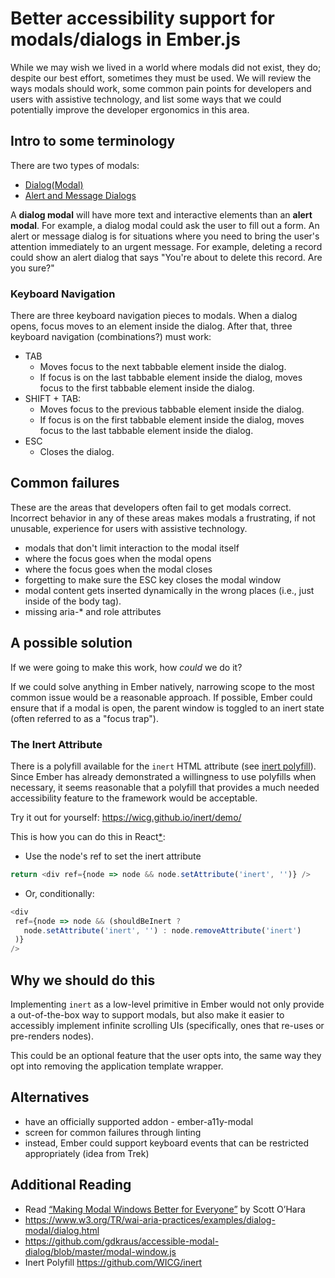 # Better accessibility support for modals/dialogs in Ember.js
While we may wish we lived in a world where modals did not exist, they do; despite our best effort, sometimes they must be used. We will review the ways modals should work, some common pain points for developers and users with assistive technology, and list some ways that we could potentially improve the developer ergonomics in this area. 

## Intro to some terminology  
There are two types of modals: 
- [Dialog(Modal)](https://www.w3.org/TR/wai-aria-practices/#dialog_modal)
- [Alert and Message Dialogs](https://www.w3.org/TR/wai-aria-practices/#alertdialog)

A **dialog modal** will have more text and interactive elements than an **alert modal**. For example, a dialog modal could ask the user to fill out a form. An alert or message dialog is for situations where you need to bring the user's attention immediately to an urgent message. For example, deleting a record could show an alert dialog that says "You're about to delete this record. Are you sure?" 

### Keyboard Navigation
There are three keyboard navigation pieces to modals. When a dialog opens, focus moves to an element inside the dialog. After that, three keyboard navigation (combinations?) must work:  
- TAB
  - Moves focus to the next tabbable element inside the dialog.
  - If focus is on the last tabbable element inside the dialog, moves focus to the first tabbable element inside the dialog.
- SHIFT + TAB:
  - Moves focus to the previous tabbable element inside the dialog.
  - If focus is on the first tabbable element inside the dialog, moves focus to the last tabbable element inside the dialog.
- ESC
  - Closes the dialog.

## Common failures
These are the areas that developers often fail to get modals correct. Incorrect behavior in any of these areas makes modals a frustrating, if not unusable, experience for users with assistive technology. 

- modals that don't limit interaction to the modal itself
- where the focus goes when the modal opens
- where the focus goes when the modal closes
- forgetting to make sure the ESC key closes the modal window
- modal content gets inserted dynamically in the wrong places (i.e., just inside of the body tag).
- missing aria-* and role attributes

## A possible solution
If we were going to make this work, how _could_ we do it? 

If we could solve anything in Ember natively, narrowing scope to the most common issue would be a reasonable approach. If possible, Ember could ensure that if a modal is open, the parent window is toggled to an inert state (often referred to as a "focus trap").

### The Inert Attribute

There is a polyfill available for the `inert` HTML attribute (see [inert polyfill](https://github.com/WICG/inert)). Since Ember has already demonstrated a willingness to use polyfills when necessary, it seems reasonable that a polyfill that provides a much needed accessibility feature to the framework would be acceptable. 

Try it out for yourself: https://wicg.github.io/inert/demo/ 

This is how you can do this in React[\*](https://github.com/WICG/inert/issues/58): 
- Use the node's ref to set the inert attribute
```js
return <div ref={node => node && node.setAttribute('inert', '')} />
```
- Or, conditionally: 
 ```js
 <div
  ref={node => node && (shouldBeInert ?
    node.setAttribute('inert', '') : node.removeAttribute('inert')
  )}
/>
```
## Why we should do this
Implementing `inert` as a low-level primitive in Ember would not only provide a out-of-the-box way to support modals, but also make it easier to accessibly implement infinite scrolling UIs (specifically, ones that re-uses or pre-renders nodes). 

This could be an optional feature that the user opts into, the same way they opt into removing the application template wrapper. 

## Alternatives
- have an officially supported addon - ember-a11y-modal
- screen for common failures through linting 
- instead, Ember could support keyboard events that can be restricted appropriately (idea from Trek)

## Additional Reading

- Read [“Making Modal Windows Better for Everyone”](https://www.scottohara.me/blog/2016/09/07/revised-modal-window.html) by Scott O’Hara
- https://www.w3.org/TR/wai-aria-practices/examples/dialog-modal/dialog.html
- https://github.com/gdkraus/accessible-modal-dialog/blob/master/modal-window.js
- Inert Polyfill https://github.com/WICG/inert
